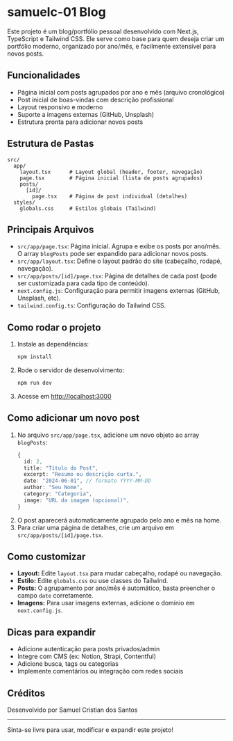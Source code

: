 # samuelc-01 Blog

Este projeto é um blog/portfólio pessoal desenvolvido com Next.js, TypeScript e Tailwind CSS. Ele serve como base para quem deseja criar um portfólio moderno, organizado por ano/mês, e facilmente extensível para novos posts.

## Funcionalidades
- Página inicial com posts agrupados por ano e mês (arquivo cronológico)
- Post inicial de boas-vindas com descrição profissional
- Layout responsivo e moderno
- Suporte a imagens externas (GitHub, Unsplash)
- Estrutura pronta para adicionar novos posts

## Estrutura de Pastas
```
src/
  app/
    layout.tsx      # Layout global (header, footer, navegação)
    page.tsx        # Página inicial (lista de posts agrupados)
    posts/
      [id]/
        page.tsx    # Página de post individual (detalhes)
  styles/
    globals.css     # Estilos globais (Tailwind)
```

## Principais Arquivos
- `src/app/page.tsx`: Página inicial. Agrupa e exibe os posts por ano/mês. O array `blogPosts` pode ser expandido para adicionar novos posts.
- `src/app/layout.tsx`: Define o layout padrão do site (cabeçalho, rodapé, navegação).
- `src/app/posts/[id]/page.tsx`: Página de detalhes de cada post (pode ser customizada para cada tipo de conteúdo).
- `next.config.js`: Configuração para permitir imagens externas (GitHub, Unsplash, etc).
- `tailwind.config.ts`: Configuração do Tailwind CSS.

## Como rodar o projeto
1. Instale as dependências:
   ```bash
   npm install
   ```
2. Rode o servidor de desenvolvimento:
   ```bash
   npm run dev
   ```
3. Acesse em [http://localhost:3000](http://localhost:3000)

## Como adicionar um novo post
1. No arquivo `src/app/page.tsx`, adicione um novo objeto ao array `blogPosts`:
   ```ts
   {
     id: 2,
     title: "Título do Post",
     excerpt: "Resumo ou descrição curta.",
     date: "2024-06-01", // formato YYYY-MM-DD
     author: "Seu Nome",
     category: "Categoria",
     image: "URL da imagem (opcional)",
   }
   ```
2. O post aparecerá automaticamente agrupado pelo ano e mês na home.
3. Para criar uma página de detalhes, crie um arquivo em `src/app/posts/[id]/page.tsx`.

## Como customizar
- **Layout:** Edite `layout.tsx` para mudar cabeçalho, rodapé ou navegação.
- **Estilo:** Edite `globals.css` ou use classes do Tailwind.
- **Posts:** O agrupamento por ano/mês é automático, basta preencher o campo `date` corretamente.
- **Imagens:** Para usar imagens externas, adicione o domínio em `next.config.js`.

## Dicas para expandir
- Adicione autenticação para posts privados/admin
- Integre com CMS (ex: Notion, Strapi, Contentful)
- Adicione busca, tags ou categorias
- Implemente comentários ou integração com redes sociais

## Créditos
Desenvolvido por Samuel Cristian dos Santos

---
Sinta-se livre para usar, modificar e expandir este projeto!
